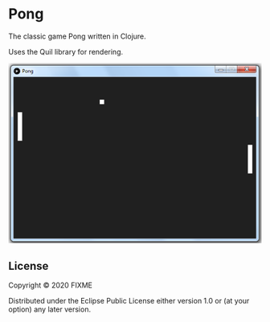 # Pong

The classic game Pong written in Clojure.

Uses the Quil library for rendering.

![Alt text](./screenshot1.png?raw=true "Title")

## License

Copyright © 2020 FIXME

Distributed under the Eclipse Public License either version 1.0 or (at
your option) any later version.
